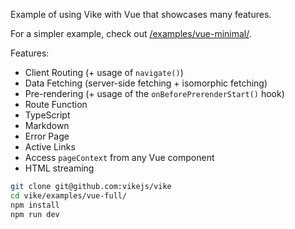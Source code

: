 Example of using Vike with Vue that showcases many features.

For a simpler example, check out [/examples/vue-minimal/](/examples/vue-minimal/).

Features:
 - Client Routing (+ usage of `navigate()`)
 - Data Fetching (server-side fetching + isomorphic fetching)
 - Pre-rendering (+ usage of the `onBeforePrerenderStart()` hook)
 - Route Function
 - TypeScript
 - Markdown
 - Error Page
 - Active Links
 - Access `pageContext` from any Vue component
 - HTML streaming

```bash
git clone git@github.com:vikejs/vike
cd vike/examples/vue-full/
npm install
npm run dev
```
